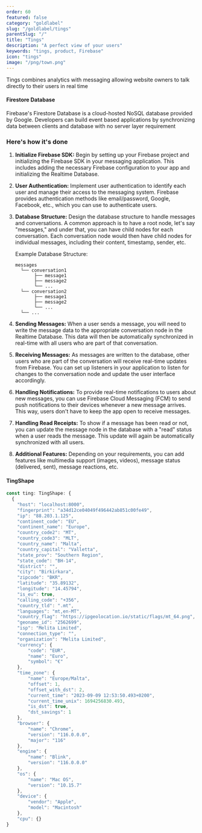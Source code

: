 ```yaml
---
order: 60
featured: false
category: "goldlabel"
slug: "/goldlabel/tings"
parentSlug: "/"
title: "Tings"
description: "A perfect view of your users"
keywords: "tings, product, Firebase"
icon: "tings"
image: "/png/town.png"
---
```

Tings combines analytics with messaging allowing website owners to talk directly to their users in real time

#### Firestore Database

Firebase's Firestore Database is a cloud-hosted NoSQL database provided by Google. Developers can build event based applications by synchronizing data between clients and database with no server layer requirement

### Here's how it's done

1. **Initialize Firebase SDK:** Begin by setting up your Firebase project and initializing the Firebase SDK in your messaging application. This includes adding the necessary Firebase configuration to your app and initializing the Realtime Database.

2. **User Authentication:** Implement user authentication to identify each user and manage their access to the messaging system. Firebase provides authentication methods like email/password, Google, Facebook, etc., which you can use to authenticate users.

3. **Database Structure:** Design the database structure to handle messages and conversations. A common approach is to have a root node, let's say "messages," and under that, you can have child nodes for each conversation. Each conversation node would then have child nodes for individual messages, including their content, timestamp, sender, etc.

   Example Database Structure:
   ```
   messages
     └── conversation1
          ├── message1
          ├── message2
          └── ...
     └── conversation2
          ├── message1
          ├── message2
          └── ...
     └── ...
   ```

4. **Sending Messages:** When a user sends a message, you will need to write the message data to the appropriate conversation node in the Realtime Database. This data will then be automatically synchronized in real-time with all users who are part of that conversation.

5. **Receiving Messages:** As messages are written to the database, other users who are part of the conversation will receive real-time updates from Firebase. You can set up listeners in your application to listen for changes to the conversation node and update the user interface accordingly.

6. **Handling Notifications:** To provide real-time notifications to users about new messages, you can use Firebase Cloud Messaging (FCM) to send push notifications to their devices whenever a new message arrives. This way, users don't have to keep the app open to receive messages.

7. **Handling Read Receipts:** To show if a message has been read or not, you can update the message node in the database with a "read" status when a user reads the message. This update will again be automatically synchronized with all users.

8. **Additional Features:** Depending on your requirements, you can add features like multimedia support (images, videos), message status (delivered, sent), message reactions, etc.

#### TingShape

```javascript
const ting: TingShape: {
  {
    "host": "localhost:8000",
    "fingerprint": "a34d12ce04049f496442ab851c00fe49",
    "ip": "88.203.1.125",
    "continent_code": "EU",
    "continent_name": "Europe",
    "country_code2": "MT",
    "country_code3": "MLT",
    "country_name": "Malta",
    "country_capital": "Valletta",
    "state_prov": "Southern Region",
    "state_code": "BH-14",
    "district": "",
    "city": "Birkirkara",
    "zipcode": "BKR",
    "latitude": "35.89132",
    "longitude": "14.45794",
    "is_eu": true,
    "calling_code": "+356",
    "country_tld": ".mt",
    "languages": "mt,en-MT",
    "country_flag": "https://ipgeolocation.io/static/flags/mt_64.png",
    "geoname_id": "2562699",
    "isp": "Melita Limited",
    "connection_type": "",
    "organization": "Melita Limited",
    "currency": {
        "code": "EUR",
        "name": "Euro",
        "symbol": "€"
    },
    "time_zone": {
        "name": "Europe/Malta",
        "offset": 1,
        "offset_with_dst": 2,
        "current_time": "2023-09-09 12:53:50.493+0200",
        "current_time_unix": 1694256830.493,
        "is_dst": true,
        "dst_savings": 1
    },
    "browser": {
        "name": "Chrome",
        "version": "116.0.0.0",
        "major": "116"
    },
    "engine": {
        "name": "Blink",
        "version": "116.0.0.0"
    },
    "os": {
        "name": "Mac OS",
        "version": "10.15.7"
    },
    "device": {
        "vendor": "Apple",
        "model": "Macintosh"
    },
    "cpu": {}
}
```